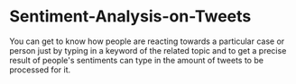 # Sentiment-Analysis-on-Tweets
You can get to know how people are reacting towards a particular case or person just by typing in a keyword of the related topic and to get a precise result of people's sentiments can type in the amount of tweets to be processed for it.
